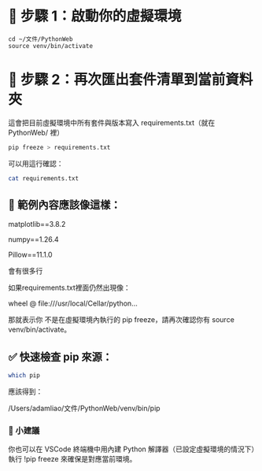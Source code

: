 # 🔹 步驟 1：啟動你的虛擬環境

```
cd ~/文件/PythonWeb
source venv/bin/activate
```

# 🔹 步驟 2：再次匯出套件清單到當前資料夾

這會把目前虛擬環境中所有套件與版本寫入 requirements.txt（就在 PythonWeb/ 裡）

```bash
pip freeze > requirements.txt
```

可以用這行確認：

```bash
cat requirements.txt
```

## 🔹 範例內容應該像這樣：

matplotlib==3.8.2

numpy==1.26.4

Pillow==11.1.0

會有很多行

如果requirements.txt裡面仍然出現像：

wheel @ file:///usr/local/Cellar/python...

那就表示你 不是在虛擬環境內執行的 pip freeze，請再次確認你有 source venv/bin/activate。

## ✅ 快速檢查 pip 來源：

```bash
which pip
```

應該得到：

/Users/adamliao/文件/PythonWeb/venv/bin/pip


### 🧩 小建議

你也可以在 VSCode 終端機中用內建 Python 解譯器（已設定虛擬環境的情況下）執行 !pip freeze 來確保是對應當前環境。